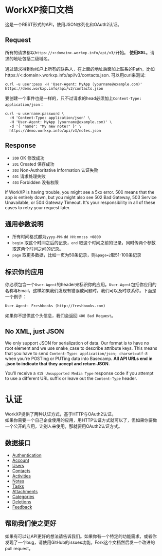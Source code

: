 # WorkXP接口文档
这是一个REST形式的API，使用JSON序列化和OAuth2认证。

## Request

所有的请求都以`https://<:domain>.workxp.info/api/v3/`开始。 **使用SSL**。请求的地址包括二级域名。

通过请求得到你帐户上所有的联系人，在上面的地址后面加上联系的Path，比如 https://<:domain>.workxp.info/api/v3/contacts.json. 可以用curl来测试:

```shell
curl -u user:pass -H 'User-Agent: MyApp (yourname@example.com)' https://demo.workxp.info/api/v3/contacts.json
```

要创建一个事件也是一样的，只不过请求的head必须加上`Content-Type: application/json`：

```shell
curl -u username:password \
  -H 'Content-Type: application/json' \
  -H 'User-Agent: MyApp (yourname@example.com)' \
  -d '{ "name": "My new note!" }' \
  https://demo.workxp.info/api/v3/notes.json
```

## Response

* `200` OK 修改成功
* `201` Created 保存成功
* `203` Non-Authoritative Information 认证失败
* `401` 请求处理失败
* `403` Forbidden 没有权限

If WorkXP is having trouble, you might see a 5xx error. 500 means that the app is entirely down, but you might also see 502 Bad Gateway, 503 Service Unavailable, or 504 Gateway Timeout. It's your responsibility in all of these cases to retry your request later. 

## 通用参数说明

* 所有时间格式都为`yyyy-MM-dd HH:mm:ss +0800`  
* `begin` 取这个时间之后的记录，`end` 取这个时间之前的记录，同时传两个参数取这两个时间之间的记录。  
* `page` 取更多数据，比如一页为50条记录，则`&page=2`取51-100条记录

## 标识你的应用
你必须包含一个`User-Agent`的header来标识你的应用。`User-Agent`包括你应用的名称与Email，这样如果我们发现有错误或问题时，我们可以及时联系你。下面是一个例子：

    User-Agent: Freshbooks (http://freshbooks.com)

如果你不提供这个头信息，我们会返回 `400 Bad Request`。

## No XML, just JSON
We only support JSON for serialization of data. Our format is to have no root element and we use snake\_case to describe attribute keys. This means that you have to send `Content-Type: application/json; charset=utf-8` when you're POSTing or PUTing data into Basecamp. **All API URLs end in .json to indicate that they accept and return JSON.**

You'll receive a `415 Unsupported Media Type` response code if you attempt to use a different URL suffix or leave out the `Content-Type` header.

# 认证
WorkXP提供了两种认证方式，基于HTTP与OAuth2认证。  
如果你需要一个自己企业使用的应用，用HTTP认证方式就可以了，但如果你要做一个公开的应用，让别人来使用，那就要用OAuth2认证方式。


## 数据接口
* [Authentication](https://github.com/yuanping/workxp-api/blob/master/sections/authentication.md)
* [Account](https://github.com/yuanping/workxp-api/blob/master/sections/account.md)
* [Users](https://github.com/yuanping/workxp-api/blob/master/sections/users.md)
* [Contacts](https://github.com/yuanping/workxp-api/blob/master/sections/contacts.md)
* [Activities](https://github.com/yuanping/workxp-api/blob/master/sections/activities.md)
* [Notes](https://github.com/yuanping/workxp-api/blob/master/sections/notes.md)
* [Tasks](https://github.com/yuanping/workxp-api/blob/master/sections/tasks.md)
* [Attachments](https://github.com/yuanping/workxp-api/blob/master/sections/attachments.md)
* [Categories](https://github.com/yuanping/workxp-api/blob/master/sections/categories.md)
* [Deletions](https://github.com/yuanping/workxp-api/blob/master/sections/deletions.md)
* [Feedback](https://github.com/yuanping/workxp-api/blob/master/sections/feedback.md)

## 帮助我们使之更好
如果有可以让API更好的想法请告诉我们。如果你有一个特定的功能需求，或者你发现了一个bug，请使用GitHub的issues功能。Fork这个文档然后发一个改进的pull request。  